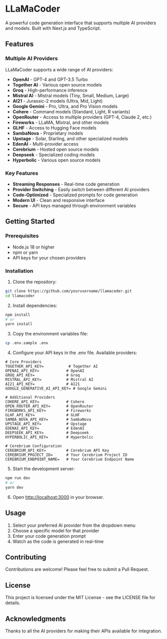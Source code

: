 # LLaMaCoder

A powerful code generation interface that supports multiple AI providers and models. Built with Next.js and TypeScript.

## Features

### Multiple AI Providers
LLaMaCoder supports a wide range of AI providers:

- **OpenAI** - GPT-4 and GPT-3.5 Turbo
- **Together AI** - Various open source models
- **Groq** - High-performance inference
- **Mistral AI** - Mistral models (Tiny, Small, Medium, Large)
- **AI21** - Jurassic-2 models (Ultra, Mid, Light)
- **Google Gemini** - Pro, Ultra, and Pro Vision models
- **Cohere** - Command models (Standard, Light, R variants)
- **OpenRouter** - Access to multiple providers (GPT-4, Claude 2, etc.)
- **Fireworks** - LLaMA, Mixtral, and other models
- **GLHF** - Access to Hugging Face models
- **SambaNova** - Proprietary models
- **Upstage** - Solar, Starling, and other specialized models
- **EdenAI** - Multi-provider access
- **Cerebrium** - Hosted open source models
- **Deepseek** - Specialized coding models
- **Hyperbolic** - Various open source models

### Key Features
- **Streaming Responses** - Real-time code generation
- **Provider Switching** - Easily switch between different AI providers
- **Code-Optimized** - Specialized prompts for code generation
- **Modern UI** - Clean and responsive interface
- **Secure** - API keys managed through environment variables

## Getting Started

### Prerequisites
- Node.js 18 or higher
- npm or yarn
- API keys for your chosen providers

### Installation

1. Clone the repository:
```bash
git clone https://github.com/yourusername/llamacoder.git
cd llamacoder
```

2. Install dependencies:
```bash
npm install
# or
yarn install
```

3. Copy the environment variables file:
```bash
cp .env.sample .env
```

4. Configure your API keys in the .env file. Available providers:

```env
# Core Providers
TOGETHER_API_KEY=           # Together AI
OPENAI_API_KEY=            # OpenAI
GROQ_API_KEY=              # Groq
MISTRAL_API_KEY=           # Mistral AI
AI21_API_KEY=              # AI21
GOOGLE_GENERATIVE_AI_API_KEY= # Google Gemini

# Additional Providers
COHERE_API_KEY=            # Cohere
OPEN_ROUTER_API_KEY=       # OpenRouter
FIREWORKS_API_KEY=         # Fireworks
GLHF_API_KEY=              # GLHF
SAMBA_NOVA_API_KEY=        # SambaNova
UPSTAGE_API_KEY=           # Upstage
EDENAI_API_KEY=            # EdenAI
DEEPSEEK_API_KEY=          # Deepseek
HYPERBOLIC_API_KEY=        # Hyperbolic

# Cerebrium Configuration
CEREBRIUM_API_KEY=         # Cerebrium API Key
CEREBRIUM_PROJECT_ID=      # Your Cerebrium Project ID
CEREBRIUM_ENDPOINT_NAME=   # Your Cerebrium Endpoint Name
```

5. Start the development server:
```bash
npm run dev
# or
yarn dev
```

6. Open [http://localhost:3000](http://localhost:3000) in your browser.

## Usage

1. Select your preferred AI provider from the dropdown menu
2. Choose a specific model for that provider
3. Enter your code generation prompt
4. Watch as the code is generated in real-time

## Contributing

Contributions are welcome! Please feel free to submit a Pull Request.

## License

This project is licensed under the MIT License - see the LICENSE file for details.

## Acknowledgments

Thanks to all the AI providers for making their APIs available for integration.
